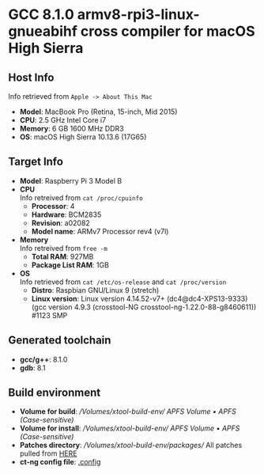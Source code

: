 # GCC 8.1.0 armv8-rpi3-linux-gnueabihf cross compiler for macOS High Sierra

## Host Info
Info retrieved from ```Apple -> About This Mac```
- **Model**: MacBook Pro (Retina, 15-inch, Mid 2015)
- **CPU**: 2.5 GHz Intel Core i7
- **Memory**: 6 GB 1600 MHz DDR3
- **OS**: macOS High Sierra 10.13.6 (17G65)

## Target Info
- **Model**: Raspberry Pi 3 Model B
- **CPU**  
  Info retreived from ```cat /proc/cpuinfo```
  - **Processor**: 4
  - **Hardware**: BCM2835
  - **Revision**: a02082
  - **Model name**: ARMv7 Processor rev4 (v7l)
- **Memory**  
  Info retreived from ```free -m```
  - **Total RAM**: 927MB
  - **Package List RAM**: 1GB
- **OS**  
  Info retrieved from ```cat /etc/os-release``` and ```cat /proc/version```
  - **Distro**: Raspbian GNU/Linux 9 (stretch)
  - **Linux version**: Linux version 4.14.52-v7+ (dc4@dc4-XPS13-9333) (gcc version 4.9.3 (crosstool-NG crosstool-ng-1.22.0-88-g8460611)) #1123 SMP

## Generated toolchain
- **gcc/g++**: 8.1.0
- **gdb**: 8.1

## Build environment
- **Volume for build**: */Volumes/xtool-build-env/* *APFS Volume • APFS (Case-sensitive)*
- **Volume for install**: */Volumes/xtool-build-env/* *APFS Volume • APFS (Case-sensitive)*
- **Patches directory**: */Volumes/xtool-build-env/packages/* All patches pulled from [HERE](https://github.com/crosstool-ng/crosstool-ng/tree/master/packages)
- **ct-ng config file**: [.config](https://github.com/yc2986/armv8-rpi3-linux-gnueabihf-gcc-8.1.0-macos-high-sierra/blob/master/.config)